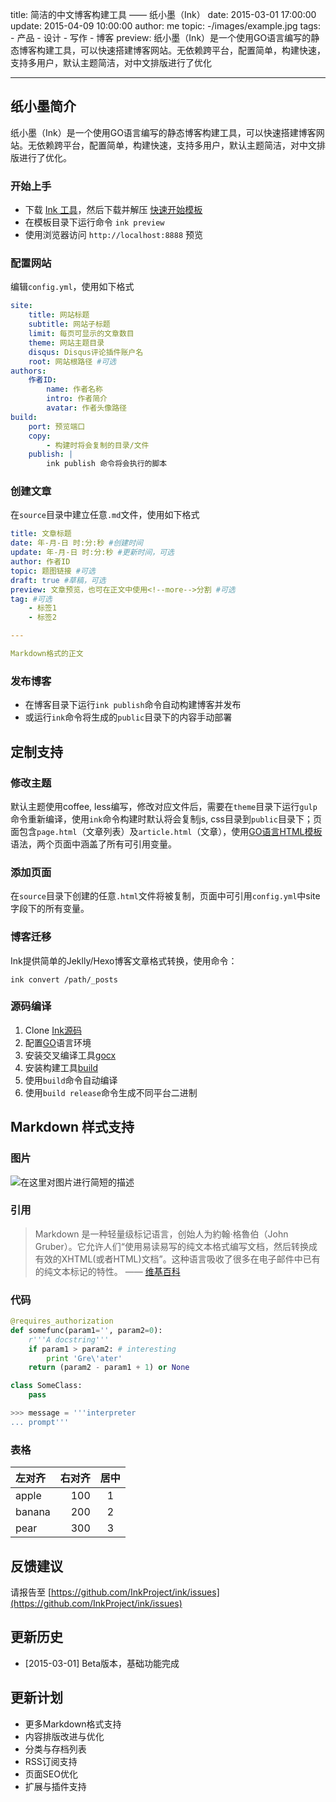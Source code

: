 title: 简洁的中文博客构建工具 —— 纸小墨（Ink）
date: 2015-03-01 17:00:00
update: 2015-04-09 10:00:00
author: me
topic: -/images/example.jpg
tags:
    - 产品
    - 设计
    - 写作
    - 博客
preview: 纸小墨（Ink）是一个使用GO语言编写的静态博客构建工具，可以快速搭建博客网站。无依赖跨平台，配置简单，构建快速，支持多用户，默认主题简洁，对中文排版进行了优化

---

## 纸小墨简介

纸小墨（Ink）是一个使用GO语言编写的静态博客构建工具，可以快速搭建博客网站。无依赖跨平台，配置简单，构建快速，支持多用户，默认主题简洁，对中文排版进行了优化。

### 开始上手
- 下载 [Ink 工具](http://www.inkpaper.io/)，然后下载并解压 [快速开始模板](http://www.inkpaper.io/release/ink_blog.zip)
- 在模板目录下运行命令 `ink preview`
- 使用浏览器访问 `http://localhost:8888` 预览

### 配置网站
编辑`config.yml`，使用如下格式

``` yaml
site:
    title: 网站标题
    subtitle: 网站子标题
    limit: 每页可显示的文章数目
    theme: 网站主题目录
    disqus: Disqus评论插件账户名
    root: 网站根路径 #可选
authors:
    作者ID:
        name: 作者名称
        intro: 作者简介
        avatar: 作者头像路径
build:
    port: 预览端口
    copy:
        - 构建时将会复制的目录/文件
    publish: |
        ink publish 命令将会执行的脚本
```

### 创建文章
在`source`目录中建立任意`.md`文件，使用如下格式

``` yaml
title: 文章标题
date: 年-月-日 时:分:秒 #创建时间
update: 年-月-日 时:分:秒 #更新时间，可选
author: 作者ID
topic: 题图链接 #可选
draft: true #草稿，可选
preview: 文章预览，也可在正文中使用<!--more-->分割 #可选
tag: #可选
    - 标签1
    - 标签2

---

Markdown格式的正文
```

### 发布博客
- 在博客目录下运行`ink publish`命令自动构建博客并发布
- 或运行`ink`命令将生成的`public`目录下的内容手动部署

## 定制支持

### 修改主题

默认主题使用coffee, less编写，修改对应文件后，需要在`theme`目录下运行`gulp`命令重新编译，使用`ink`命令构建时默认将会复制js, css目录到`public`目录下；页面包含`page.html`（文章列表）及`article.html`（文章），使用[GO语言HTML模板](http://golang.org/pkg/html/template/)语法，两个页面中涵盖了所有可引用变量。

### 添加页面

在`source`目录下创建的任意`.html`文件将被复制，页面中可引用`config.yml`中site字段下的所有变量。

### 博客迁移

Ink提供简单的Jeklly/Hexo博客文章格式转换，使用命令：
``` shell
ink convert /path/_posts
```

### 源码编译

1. Clone [Ink源码](https://github.com/InkProject/ink)
2. 配置[GO](http://golang.org/doc/install)语言环境
3. 安装交叉编译工具[gocx](https://github.com/laher/goxc)
4. 安装构建工具[build](https://github.com/imeoer/build.go)
5. 使用`build`命令自动编译
6. 使用`build release`命令生成不同平台二进制

## Markdown 样式支持

### 图片

![在这里对图片进行简短的描述](-/images/example.jpg)

### 引用

> Markdown 是一种轻量级标记语言，创始人为約翰·格魯伯（John Gruber）。它允许人们“使用易读易写的纯文本格式编写文档，然后转换成有效的XHTML(或者HTML)文档”。这种语言吸收了很多在电子邮件中已有的纯文本标记的特性。
—— [维基百科](http://www.wikiwand.com/zh/Markdown)

### 代码
``` python
@requires_authorization
def somefunc(param1='', param2=0):
    r'''A docstring'''
    if param1 > param2: # interesting
        print 'Gre\'ater'
    return (param2 - param1 + 1) or None

class SomeClass:
    pass

>>> message = '''interpreter
... prompt'''
```

### 表格
| 左对齐    |    右对齐| 居中 |
| :-------- | -------:| :--: |
| apple     |     100 |  1   |
| banana    |     200 |  2   |
| pear      |     300 |  3   |

## 反馈建议

请报告至 [https://github.com/InkProject/ink/issues](https://github.com/InkProject/ink/issues)

## 更新历史

- [2015-03-01] Beta版本，基础功能完成

## 更新计划

- 更多Markdown格式支持
- 内容排版改进与优化
- 分类与存档列表
- RSS订阅支持
- 页面SEO优化
- 扩展与插件支持
